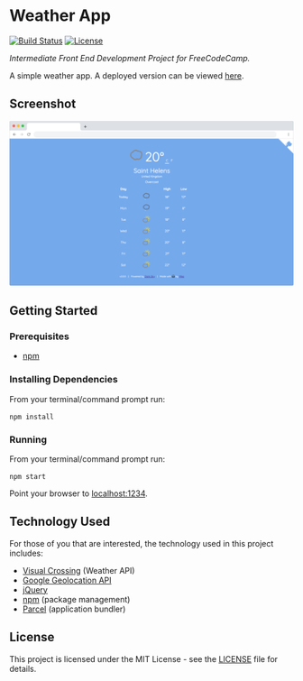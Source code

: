 # Weather App

[![Build Status](https://img.shields.io/github/workflow/status/vanillaSlice/the-mono/Weather%20App/main)](https://github.com/vanillaSlice/the-mono/actions?query=workflow%3AWeather-App+branch%3Amain)
[![License](https://img.shields.io/badge/license-MIT-green)](LICENSE)

*Intermediate Front End Development Project for FreeCodeCamp.*

A simple weather app. A deployed version can be viewed
[here](https://weatherapp.mikelowe.xyz/).

## Screenshot

![Screenshot](./images/screenshot-1.png)

## Getting Started

### Prerequisites

* [npm](https://www.npmjs.com/)

### Installing Dependencies

From your terminal/command prompt run:

```
npm install
```

### Running

From your terminal/command prompt run:

```
npm start
```

Point your browser to [localhost:1234](http://localhost:1234).

## Technology Used

For those of you that are interested, the technology used in this project includes:

* [Visual Crossing](https://www.visualcrossing.com/) (Weather API)
* [Google Geolocation API](https://developers.google.com/maps/documentation/geolocation/intro)
* [jQuery](https://jquery.com/)
* [npm](https://www.npmjs.com/) (package management)
* [Parcel](https://parceljs.org/) (application bundler)

## License

This project is licensed under the MIT License - see the [LICENSE](LICENSE) file for details.
